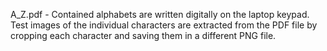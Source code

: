 A_Z.pdf - Contained alphabets are written digitally on the laptop keypad. Test images of the individual characters are extracted from the PDF file by cropping each character and saving them in a different PNG file.
